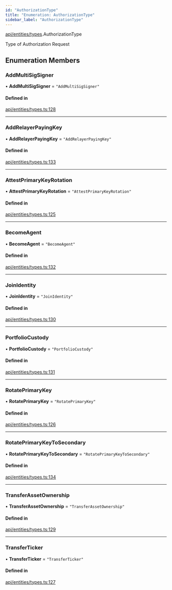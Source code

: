 ```yaml
---
id: "AuthorizationType"
title: "Enumeration: AuthorizationType"
sidebar_label: "AuthorizationType"
---
```


[api/entities/types](../../../../../modules/API/Entities/Types/Types.md).AuthorizationType

Type of Authorization Request

## Enumeration Members

### AddMultiSigSigner

• **AddMultiSigSigner** = ``"AddMultiSigSigner"``

#### Defined in

[api/entities/types.ts:128](https://github.com/PolymeshAssociation/polymesh-sdk/blob/c8da9dfce/src/api/entities/types.ts#L128)

___

### AddRelayerPayingKey

• **AddRelayerPayingKey** = ``"AddRelayerPayingKey"``

#### Defined in

[api/entities/types.ts:133](https://github.com/PolymeshAssociation/polymesh-sdk/blob/c8da9dfce/src/api/entities/types.ts#L133)

___

### AttestPrimaryKeyRotation

• **AttestPrimaryKeyRotation** = ``"AttestPrimaryKeyRotation"``

#### Defined in

[api/entities/types.ts:125](https://github.com/PolymeshAssociation/polymesh-sdk/blob/c8da9dfce/src/api/entities/types.ts#L125)

___

### BecomeAgent

• **BecomeAgent** = ``"BecomeAgent"``

#### Defined in

[api/entities/types.ts:132](https://github.com/PolymeshAssociation/polymesh-sdk/blob/c8da9dfce/src/api/entities/types.ts#L132)

___

### JoinIdentity

• **JoinIdentity** = ``"JoinIdentity"``

#### Defined in

[api/entities/types.ts:130](https://github.com/PolymeshAssociation/polymesh-sdk/blob/c8da9dfce/src/api/entities/types.ts#L130)

___

### PortfolioCustody

• **PortfolioCustody** = ``"PortfolioCustody"``

#### Defined in

[api/entities/types.ts:131](https://github.com/PolymeshAssociation/polymesh-sdk/blob/c8da9dfce/src/api/entities/types.ts#L131)

___

### RotatePrimaryKey

• **RotatePrimaryKey** = ``"RotatePrimaryKey"``

#### Defined in

[api/entities/types.ts:126](https://github.com/PolymeshAssociation/polymesh-sdk/blob/c8da9dfce/src/api/entities/types.ts#L126)

___

### RotatePrimaryKeyToSecondary

• **RotatePrimaryKeyToSecondary** = ``"RotatePrimaryKeyToSecondary"``

#### Defined in

[api/entities/types.ts:134](https://github.com/PolymeshAssociation/polymesh-sdk/blob/c8da9dfce/src/api/entities/types.ts#L134)

___

### TransferAssetOwnership

• **TransferAssetOwnership** = ``"TransferAssetOwnership"``

#### Defined in

[api/entities/types.ts:129](https://github.com/PolymeshAssociation/polymesh-sdk/blob/c8da9dfce/src/api/entities/types.ts#L129)

___

### TransferTicker

• **TransferTicker** = ``"TransferTicker"``

#### Defined in

[api/entities/types.ts:127](https://github.com/PolymeshAssociation/polymesh-sdk/blob/c8da9dfce/src/api/entities/types.ts#L127)
